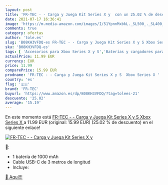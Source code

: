 ```yaml
---
layout: post
title: 'FR-TEC - - Carga y Juega Kit Series X y  con un 25.02 % de descuento'
date: 2021-07-17 16:36:41
image: 'https://m.media-amazon.com/images/I/51YpnnMxbkL._SL500_._SL400_.jpg'
comments: true
category: ofertas
author: 'tole.es'
slug: 'B08KH3VFDQ-es FR-TEC - - Carga y Juega Kit Series X y S Xbox Series X'
sku: 'B08KH3VFDQ-es'
tags: [ 'Accesorios para Xbox Series X y S','Baterías y cargadores para Xbox Series X y S','Cargadores para Xbox Series X y S','Hardware y juegos para Xbox Series X y S','Videojuegos','fr-tec','xbox', ]
actualPrice: 11.99 EUR
currency: EUR
price: 11.99
comparePrice: 15.99 EUR
prodname: 'FR-TEC - - Carga y Juega Kit Series X y S  Xbox Series X '
country: 'es'
flag: '🇪🇸'
brand: 'FR-TEC'
buyurl: 'https://www.amazon.es/dp/B08KH3VFDQ/?tag=tolees-21'
descuento: '25.02'
average: '15.19'
---
```


En este momento está [FR-TEC - - Carga y Juega Kit Series X y S  Xbox Series X ](https://www.amazon.es/dp/B08KH3VFDQ/?tag=tolees-21) a 11.99 EUR (original: 15.99 EUR) (25.02 %  de descuento) en el siguiente enlace!

[![FR-TEC - - Carga y Juega Kit Series X y ](https://m.media-amazon.com/images/I/51YpnnMxbkL._SL500_._SL400_.jpg)](https://www.amazon.es/dp/B08KH3VFDQ/?tag=tolees-21)

🔎:

- 1 batería de 1000 mAh
- Cable USB-C de 3 metros de longitud
- Incluye:

[🛒 Aquí!!!](https://www.amazon.es/dp/B08KH3VFDQ/?tag=tolees-21)
